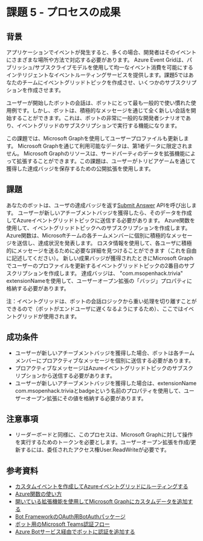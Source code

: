 ﻿# 課題 5 - プロセスの成果

## 背景

アプリケーションでイベントが発生すると、多くの場合、開発者はそのイベントにさまざまな場所や方法で対応する必要があります。 Azure Event Gridは、パブリッシュ/サブスクライブモデルを使用して均一なイベント消費を可能にするインテリジェントなイベントルーティングサービスを提供します。課題5ではあなたのチームにイベントグリッドトピックを作成させ、いくつかのサブスクリプションを作成させます。

ユーザーが開始したボットの会話は、ボットにとって最も一般的で使い慣れた使用例です。しかし、ボットは、積極的なメッセージを通じて全く新しい会話を開始することができます。これは、ボットの非常に一般的な開発者シナリオであり、イベントグリッドのサブスクリプションで実行する機能になります。

この課題では、Microsoft Graphを使用してユーザープロファイルも更新します。 Microsoft Graphを通じて利用可能なデータは、第1者データに限定されません。 Microsoft Graphのリソースは、サードパーティのデータを拡張機能によって拡張することができます。この課題は、ユーザーがトリビアゲームを通じて獲得した達成バッジを保存するための公開拡張を使用します。

## 課題

あなたのボットは、ユーザの達成バッジを返す[Submit Answer](https://msopenhack.azurewebsites.net/swagger/ui/index#!/Trivia/Trivia_SubmitAnswer) APIを呼び出します。 ユーザーが新しいアチーブメントバッジを獲得したら、そのデータを作成してAzureイベントグリッドトピックに送信する必要があります。 Azure関数を使用して、イベントグリッドトピックへのサブスクリプションを作成します。Azure関数は、Microsoftチームの各チームメンバーに個別に積極的なメッセージを送信し、達成状況を発表します。 ロスタ情報を使用して、各ユーザに積極的にメッセージを送るために必要な詳細を見つけることができます（これを自由に記述してください）。 新しい成果バッジが獲得されたときにMicrosoft Graphでユーザーのプロファイルを更新するイベントグリッドトピックの2番目のサブスクリプションを作成します。 達成バッジは、 "com.msopenhack.trivia" extensionNameを使用して、ユーザーオープン拡張の「バッジ」プロパティに格納する必要があります。

注：イベントグリッドは、ボットの会話ロジックから重い処理を切り離すことができるので（ボットがエンドユーザに遅くなるようにするため）、ここではイベントグリッドが使用されます。

## 成功条件

- ユーザーが新しいアチーブメントバッジを獲得した場合、ボットは各チームメンバーにプロアクティブなメッセージを個別に送信する必要があります。
- プロアクティブなメッセージはAzureイベントグリッドトピックのサブスクリプションから送信する必要があります。
- ユーザーが新しいアチーブメントバッジを獲得した場合は、extensionName com.msopenhack.triviaとbadgeという名前のプロパティを使用して、ユーザーオープン拡張にその値を格納する必要があります。

## 注意事項

- リーダーボードと同様に、このプロセスは、Microsoft Graphに対して操作を実行するためのトークンを必要とします。ユーザーオープン拡張を作成/更新するには、委任されたアクセス権User.ReadWriteが必要です。

## 参考資料

- [カスタムイベントを作成してAzureイベントグリッドにルーティングする](https://docs.microsoft.com/ja-jp/azure/event-grid/custom-event-quickstart)
- [Azure関数の使い方](https://docs.microsoft.com/ja-jp/azure/azure-functions/functions-overview)
- [開いている拡張機能を使用してMicrosoft Graphにカスタムデータを追加する](https://developer.microsoft.com/ja-jp/graph/docs/concepts/extensibility_open_users)
- [Bot FrameworkのOAuth用BotAuthパッケージ](https://github.com/MicrosoftDX/botauth)
- [ボット用のMicrosoft Teams認証フロー](https://docs.microsoft.com/ja-jp/microsoftteams/platform/concepts/authentication/auth-flow-bot)
- [Azure Botサービス経由でボットに認証を追加する](https://docs.microsoft.com/ja-jp/azure/bot-service/bot-builder-tutorial-authentication?view=azure-bot-service-3.0)
